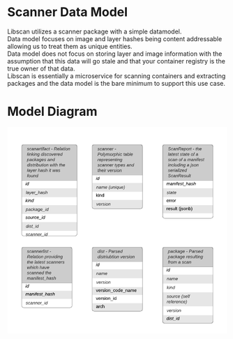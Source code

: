 # Scanner Data Model
Libscan utilizes a scanner package with a simple datamodel.  
Data model focuses on image and layer hashes being content addressable allowing us to treat them as unique entities.  
Data model does not focus on storing layer and image information with the assumption that this data will go stale and that your container registry is the true owner of that data.  
Libscan is essentially a microservice for scanning containers and extracting packages and the data model is the bare minimum to support this use case.  

# Model Diagram
![alt text](./scanner_data_model.png "architecture diagram")

